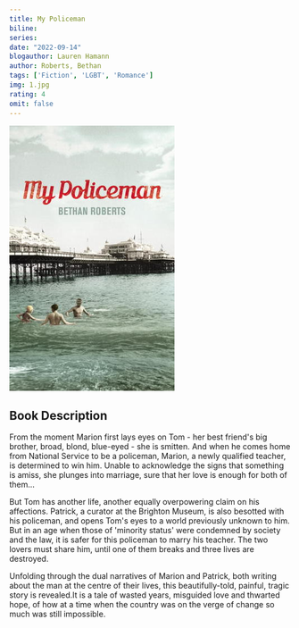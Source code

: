 ```yaml
---
title: My Policeman
biline:
series: 
date: "2022-09-14"
blogauthor: Lauren Hamann
author: Roberts, Bethan
tags: ['Fiction', 'LGBT', 'Romance']
img: 1.jpg
rating: 4
omit: false
---
```


![Book Cover](1.jpg)

## Book Description

From the moment Marion first lays eyes on Tom - her best friend's big brother, broad, blond, blue-eyed - she is smitten. And when he comes home from National Service to be a policeman, Marion, a newly qualified teacher, is determined to win him. Unable to acknowledge the signs that something is amiss, she plunges into marriage, sure that her love is enough for both of them...

But Tom has another life, another equally overpowering claim on his affections. Patrick, a curator at the Brighton Museum, is also besotted with his policeman, and opens Tom's eyes to a world previously unknown to him. But in an age when those of 'minority status' were condemned by society and the law, it is safer for this policeman to marry his teacher. The two lovers must share him, until one of them breaks and three lives are destroyed.

Unfolding through the dual narratives of Marion and Patrick, both writing about the man at the centre of their lives, this beautifully-told, painful, tragic story is revealed.It is a tale of wasted years, misguided love and thwarted hope, of how at a time when the country was on the verge of change so much was still impossible.